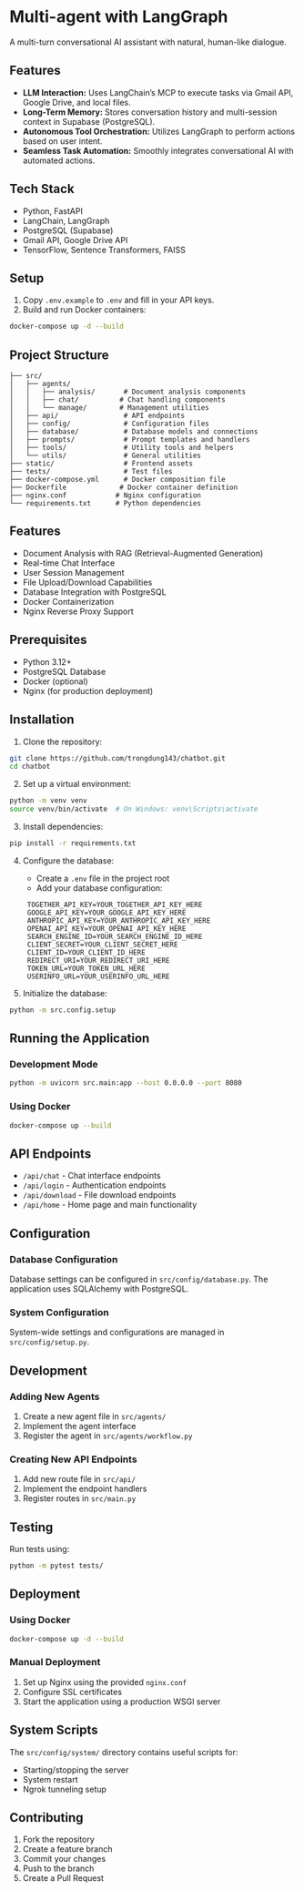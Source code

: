# Multi-agent with LangGraph

A multi-turn conversational AI assistant with natural, human-like dialogue.

## Features

- **LLM Interaction:** Uses LangChain’s MCP to execute tasks via Gmail API, Google Drive, and local files.
- **Long-Term Memory:** Stores conversation history and multi-session context in Supabase (PostgreSQL).
- **Autonomous Tool Orchestration:** Utilizes LangGraph to perform actions based on user intent.
- **Seamless Task Automation:** Smoothly integrates conversational AI with automated actions.

## Tech Stack

- Python, FastAPI
- LangChain, LangGraph
- PostgreSQL (Supabase)
- Gmail API, Google Drive API
- TensorFlow, Sentence Transformers, FAISS

## Setup

1. Copy `.env.example` to `.env` and fill in your API keys.
2. Build and run Docker containers:

```bash
docker-compose up -d --build
```

## Project Structure

```
├── src/
│   ├── agents/             
│   │   ├── analysis/       # Document analysis components
│   │   ├── chat/          # Chat handling components
│   │   └── manage/        # Management utilities
│   ├── api/                # API endpoints
│   ├── config/             # Configuration files
│   ├── database/           # Database models and connections
│   ├── prompts/            # Prompt templates and handlers
│   ├── tools/              # Utility tools and helpers
│   └── utils/              # General utilities
├── static/                 # Frontend assets
├── tests/                  # Test files
├── docker-compose.yml      # Docker composition file
├── Dockerfile             # Docker container definition
├── nginx.conf            # Nginx configuration
└── requirements.txt      # Python dependencies
```

## Features

- Document Analysis with RAG (Retrieval-Augmented Generation)
- Real-time Chat Interface
- User Session Management
- File Upload/Download Capabilities
- Database Integration with PostgreSQL
- Docker Containerization
- Nginx Reverse Proxy Support

## Prerequisites

- Python 3.12+
- PostgreSQL Database
- Docker (optional)
- Nginx (for production deployment)

## Installation

1. Clone the repository:
```bash
git clone https://github.com/trongdung143/chatbot.git
cd chatbot
```

2. Set up a virtual environment:
```bash
python -m venv venv
source venv/bin/activate  # On Windows: venv\Scripts\activate
```

3. Install dependencies:
```bash
pip install -r requirements.txt
```

4. Configure the database:
   - Create a `.env` file in the project root
   - Add your database configuration:
   ```
    TOGETHER_API_KEY=YOUR_TOGETHER_API_KEY_HERE
    GOOGLE_API_KEY=YOUR_GOOGLE_API_KEY_HERE
    ANTHROPIC_API_KEY=YOUR_ANTHROPIC_API_KEY_HERE
    OPENAI_API_KEY=YOUR_OPENAI_API_KEY_HERE
    SEARCH_ENGINE_ID=YOUR_SEARCH_ENGINE_ID_HERE
    CLIENT_SECRET=YOUR_CLIENT_SECRET_HERE
    CLIENT_ID=YOUR_CLIENT_ID_HERE
    REDIRECT_URI=YOUR_REDIRECT_URI_HERE
    TOKEN_URL=YOUR_TOKEN_URL_HERE
    USERINFO_URL=YOUR_USERINFO_URL_HERE
   ```

5. Initialize the database:
```bash
python -m src.config.setup
```

## Running the Application

### Development Mode

```bash
python -m uvicorn src.main:app --host 0.0.0.0 --port 8080
```

### Using Docker

```bash
docker-compose up --build
```

## API Endpoints

- `/api/chat` - Chat interface endpoints
- `/api/login` - Authentication endpoints
- `/api/download` - File download endpoints
- `/api/home` - Home page and main functionality

## Configuration

### Database Configuration

Database settings can be configured in `src/config/database.py`. The application uses SQLAlchemy with PostgreSQL.

### System Configuration

System-wide settings and configurations are managed in `src/config/setup.py`.

## Development

### Adding New Agents

1. Create a new agent file in `src/agents/`
2. Implement the agent interface
3. Register the agent in `src/agents/workflow.py`

### Creating New API Endpoints

1. Add new route file in `src/api/`
2. Implement the endpoint handlers
3. Register routes in `src/main.py`

## Testing

Run tests using:
```bash
python -m pytest tests/
```

## Deployment

### Using Docker

```bash
docker-compose up -d --build
```

### Manual Deployment

1. Set up Nginx using the provided `nginx.conf`
2. Configure SSL certificates
3. Start the application using a production WSGI server

## System Scripts

The `src/config/system/` directory contains useful scripts for:
- Starting/stopping the server
- System restart
- Ngrok tunneling setup

## Contributing

1. Fork the repository
2. Create a feature branch
3. Commit your changes
4. Push to the branch
5. Create a Pull Request
